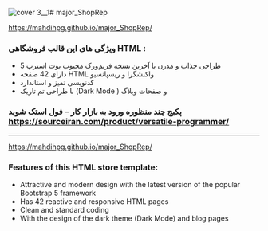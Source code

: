 ![cover 3__1](https://github.com/MahdiHpg/major_ShopRep/assets/30506338/bf077947-bca1-473c-bb9f-15a1162ccab7)# major_ShopRep

https://mahdihpg.github.io/major_ShopRep/
### ویژگی های این قالب فروشگاهی HTML : 
- طراحی جذاب و مدرن با آخرین نسخه فریم‌ورک محبوب بوت استرپ 5
- دارای 42 صفحه HTML واکنشگرا و ریسپانسیو
- کدنویسی تمیز و استاندارد
- با طراحی تم تاریک (Dark Mode ) و صفحات وبلاگ

### پکیج چند منظوره ورود به بازار کار – فول استک شوید https://sourceiran.com/product/versatile-programmer/
_____________________________________________________________________________________________________

https://mahdihpg.github.io/major_ShopRep/

### Features of this HTML store template:
- Attractive and modern design with the latest version of the popular Bootstrap 5 framework
- Has 42 reactive and responsive HTML pages
- Clean and standard coding
- With the design of the dark theme (Dark Mode) and blog pages
